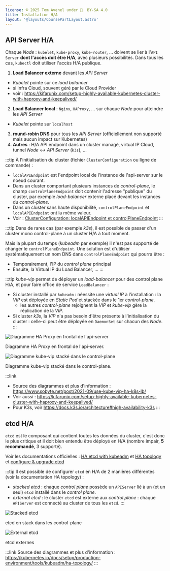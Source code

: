 ```yaml
---
license: © 2025 Tom Avenel under 󰵫  BY-SA 4.0
title: Installation H/A
layout: '@layouts/CoursePartLayout.astro'
---
```


## API Server H/A

Chaque _Node_ : `kubelet`, `kube-proxy`, `kube-router`, … doivent se lier à l'`API Server` **dont l'accès doit être H/A**, avec plusieurs possibilités. Dans tous les cas, `kubectl` doit utiliser l'accès H/A publique.

1. **Load Balancer externe** devant les _API Server_
  - _Kubelet_ pointe sur ce _load balancer_
  - si infra Cloud, souvent géré par le Cloud Provider
  - voir : <https://kifarunix.com/setup-highly-available-kubernetes-cluster-with-haproxy-and-keepalived/>
2. **Load Balancer local** : `Nginx`, `HAProxy`, … sur chaque _Node_ pour atteindre les _API Server_
  - _Kubelet_ pointe sur `localhost`
3. **round-robin DNS** pour tous les _API Server_ (officiellement non supporté mais aucun impact sur Kubernetes)
4. **Autres** : H/A API endpoint dans un cluster managé, virtual IP Cloud, tunnel _Node_ <-> _API Server_ (`k3s`), …

:::tip
À l'initialisation du cluster (fichier `ClusterConfiguration` ou ligne de commande) :

- `localAPIEndpoint` est l'endpoint local de l'instance de l'api-server sur le noeud courant.
- Dans un cluster comportant plusieurs instances de _control-plane_, le champ `controlPlaneEndpoint` doit contenir l'adresse "publique" du cluster, par exemple _load-balancer_ externe placé devant les instances du _control-plane_.
- Dans un cluster sans haute disponibilité, `controlPlaneEndpoint` et `localAPIEndpoint` ont la même valeur.
- Voir : [ClusterConfiguration: localAPIEndpoint et controlPlaneEndpoint](https://kubernetes.io/docs/setup/production-environment/tools/kubeadm/create-cluster-kubeadm/#considerations-about-apiserver-advertise-address-and-controlplaneendpoint)
:::

:::tip
Dans de rares cas (par exemple _k3s_), il est possible de passer d'un cluster mono control-plane à un cluster H/A à tout moment.

Mais la plupart du temps (_kubeadm_ par exemple) il n'est pas supporté de changer le `controlPlaneEndpoint`. Une solution est d'utiliser systématiquement un nom DNS dans `controlPlaneEndpoint` qui pourra être :

- Temporairement, l'IP du _control plane_ principal
- Ensuite, la Virtual IP du Load Balancer, …
:::

:::tip
_kube-vip_ permet de déployer un _load-balancer_ pour des control plane H/A, et pour faire office de service `LoadBalancer` :

- Si cluster installé par `kubeadm` : néessite une _virtual IP_ à l'installation : la _VIP_ est déployée en _Static Pod_ et stackée dans le 1er _control-plane_.
  - les autres _control-plane_ rejoignent la _VIP_ et _kube-vip_ gère la réplication de la _VIP_.
- Si cluster _k3s_, la _VIP_ n'a pas besoin d'être présente à l'initialisation du cluster : celle-ci peut être déployée en `DaemonSet` sur chacun des _Node_.
:::

![Diagramme HA Proxy en frontal de l'api-server](https://cdn.jsdelivr.net/gh/b0xt/sobyte-images/2021/09/27/6c1e741a356141a5964e3a64a241ce86.png)

<div class="caption">Diagramme HA Proxy en frontal de l'api-server.</div>

![Diagramme kube-vip stacké dans le control-plane](https://cdn.jsdelivr.net/gh/b0xt/sobyte-images/2021/09/27/6cc2dccc26ac4260bb564a9a4a002670.png)

<div class="caption">Diagramme kube-vip stacké dans le control-plane.</div>

:::link
- Source des diagrammes et plus d'information : <https://www.sobyte.net/post/2021-09/use-kube-vip-ha-k8s-lb/>
- Voir aussi : <https://kifarunix.com/setup-highly-available-kubernetes-cluster-with-haproxy-and-keepalived/>
- Pour K3s, voir <https://docs.k3s.io/architecture#high-availability-k3s>
:::

## etcd H/A

`etcd` est le composant qui contient toutes les données du cluster, c'est donc le plus critique et il doit bien entendu être déployé en H/A (nombre impair, **5 recommandé**, 3 supporté).

Voir les documentations officielles : [HA etcd with kubeadm](https://kubernetes.io/docs/setup/production-environment/tools/kubeadm/setup-ha-etcd-with-kubeadm/) et [HA topology](https://kubernetes.io/docs/setup/production-environment/tools/kubeadm/ha-topology/) et [configure & upgrade etcd](https://kubernetes.io/docs/tasks/administer-cluster/configure-upgrade-etcd/)

:::tip
Il est possible de configurer `etcd` en H/A de 2 manières différentes (voir la documentation HA topology) :

- _stacked etcd_ : chaque _control plane_ possède un `APIServer` lié à un (et un seul) `etcd` installé dans le _control plane_.
- _external etcd_ : le cluster `etcd` est externe aux _control plane_ : chaque `APIServer` est connecté au cluster de tous les `etcd`.
:::

![Stacked etcd](https://kubernetes.io/images/kubeadm/kubeadm-ha-topology-stacked-etcd.svg)

<div class="caption">etcd en stack dans les control-plane</div>

![External etcd](https://kubernetes.io/images/kubeadm/kubeadm-ha-topology-external-etcd.svg)
<div class="caption">etcd externes</div>

:::link
Source des diagrammes et plus d'information : <https://kubernetes.io/docs/setup/production-environment/tools/kubeadm/ha-topology/>
:::

